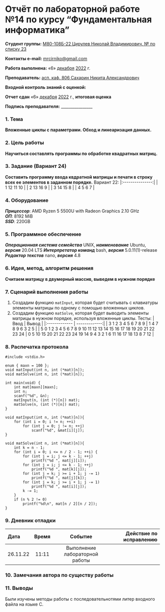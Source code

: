 # Отчёт по лабораторной работе №14 по курсу “Фундаментальная информатика”

<b>Студент группы:</b> <ins>М80-108Б-22 Цирулев Николай Владимирович, № по списку 23</ins> 

<b>Контакты e-mail:</b> <ins>mrcirniko@gmail.com</ins>

<b>Работа выполнена:</b> «6» <ins>декабря</ins> <ins>2022</ins> г.

<b>Преподаватель:</b> <ins>асп. каф. 806 Сахарин Никита Александрович</ins>

<b>Входной контроль знаний с оценкой:</b> <ins> </ins>

<b>Отчет сдан</b> «6» <ins>декабря</ins> <ins>2022</ins> г., <b>итоговая оценка</b> <ins> </ins>

<b>Подпись преподавателя:</b> ________________

### 1. Тема
__Вложенные циклы с параметрами. Обход и линеаризация данных.__

### 2. Цель работы
__Научиться составлять программы по обработке квадратных матриц.__

### 3. Задание (Вариант 24)
__Составить программу ввода квдратной матрицы и печати в строку всех ее элементов в заданном порядке.__
 Вариант 22: 
|:---------------:|
| 1  12 11 10 |
| 2  13 16 9  |
| 3  14 15 8  |
| 4  5  6  7 |

### 4. Оборудование
___Прицессор___: AMD Ryzen 5 5500U with Radeon Graphics 2.10 GHz \
___ОП___: 8192 MiB \
___SSD___: 220GB

### 5. Программное обеспечение
___Операционная система семейства___ UNIX, ___наименование___ Ubuntu, ___версия___  20.04 LTS
___Интерпретатор команд___ bash, ___версия___ 5.0.11(1)-release
___Редактор текстов___ nano, ___версия___ 4.8

### 6. Идея, метод, алгоритм решения
__Считаем матрицу в двумерный массив, выведем в нужном порядке__


### 7. Сценарий выполнения работы
1) Создадим функцию ```matInput```, которая будет считывать с клавиатуры элементы матрицы по одному с помощью вложенных циклов.
2) Создадим функцию ```matSolve```, которая будет выводить элементы матрицы в нужном порядке, используя вложенные циклы.
Тесты: 
|  Ввод  | Вывод |
|:------------- | -------------:|
| 3 1 2 3 4 5 6 7 8 9 | 1 4 7 8 9 6 3 2 5 |
| 5 0  1  2  3  4 5  6  7  8  9 10 11 12 13 14 15 16 17 18 19 20 21 22 23 24 | 0 5 10 15 20 21 22 23 24 19 14 9 4 3 2 1 6 11 16 17 18 13 8 7 12 |


### 8. Распечатка протокола
```
#include <stdio.h>

enum { maxn = 100 };
void matInput(int n, int (*mat)[n]);
void matSolve(int n, int (*mat)[n]);

int main(void) {
    int mat[maxn][maxn];
    int n;
    scanf("%d", &n);
    matInput(n, (int (*)[n]) mat);
    matSolve(n, (int (*)[n]) mat);
}

void matInput(int n, int (*mat)[n]){
    for (int i = 0; i != n; ++i)
        for (int j = 0; j != n; ++j)
            scanf("%d", &mat[i][j]);
}

void matSolve(int n, int (*mat)[n]){
    int k = n - 1;
    for (int i = 0; i <= n / 2 - 1; ++i) {
        for (int j = i; j <= k - 1; ++j)
            printf("%d ", mat[j][i]);
        for (int j = i; j <= k - 1; ++j)
            printf("%d ", mat[k][j]);
        for (int j = k; j >= i + 1; j -= 1)
            printf("%d ", mat[j][k]);
        for (int j = k; j >= i + 1; j -= 1)
            printf("%d ", mat[i][j]);
        k -= 1;
    }
    if (n % 2 != 0)
        printf("%d\n", mat[n / 2][n / 2]);
}
```
### 9. Дневник отладки

|  Дата    | Время | Событие  | Действие по исправлению |
|:------------- |:---------------:|:---------------:| -------------:|
| 26.11.22 | 11:11 | Выполнение лабораторной работы | |

### 10. Замечания автора по существу работы

### 11. Выводы
Были изучены методы работы с последовательнотями литер входного файла на языке С.

